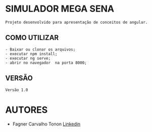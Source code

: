 # SIMULADOR MEGA SENA

    Projeto desenvolvido para apresentação de conceitos de angular.

## COMO UTILIZAR

    - Baixar ou clonar os arquivos;
    - executar npm install;
    - executar ng serve;
    - abrir no navegador  na porta 8000;

## VERSÃO
    Versão 1.0

# AUTORES
*    Fagner Carvalho Tonon [Linkedin](https://www.linkedin.com/in/fagner-tonon-699931149/)